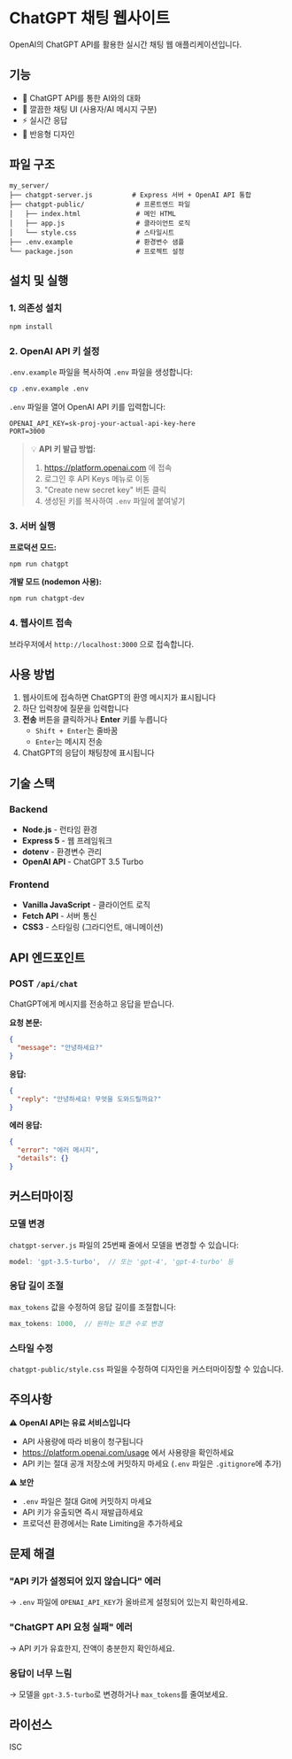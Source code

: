 # ChatGPT 채팅 웹사이트

OpenAI의 ChatGPT API를 활용한 실시간 채팅 웹 애플리케이션입니다.

## 기능

- 💬 ChatGPT API를 통한 AI와의 대화
- 🎨 깔끔한 채팅 UI (사용자/AI 메시지 구분)
- ⚡ 실시간 응답
- 📱 반응형 디자인

## 파일 구조

```
my_server/
├── chatgpt-server.js          # Express 서버 + OpenAI API 통합
├── chatgpt-public/             # 프론트엔드 파일
│   ├── index.html              # 메인 HTML
│   ├── app.js                  # 클라이언트 로직
│   └── style.css               # 스타일시트
├── .env.example                # 환경변수 샘플
└── package.json                # 프로젝트 설정
```

## 설치 및 실행

### 1. 의존성 설치

```bash
npm install
```

### 2. OpenAI API 키 설정

`.env.example` 파일을 복사하여 `.env` 파일을 생성합니다:

```bash
cp .env.example .env
```

`.env` 파일을 열어 OpenAI API 키를 입력합니다:

```
OPENAI_API_KEY=sk-proj-your-actual-api-key-here
PORT=3000
```

> 💡 **API 키 발급 방법:**
> 1. https://platform.openai.com 에 접속
> 2. 로그인 후 API Keys 메뉴로 이동
> 3. "Create new secret key" 버튼 클릭
> 4. 생성된 키를 복사하여 `.env` 파일에 붙여넣기

### 3. 서버 실행

**프로덕션 모드:**
```bash
npm run chatgpt
```

**개발 모드 (nodemon 사용):**
```bash
npm run chatgpt-dev
```

### 4. 웹사이트 접속

브라우저에서 `http://localhost:3000` 으로 접속합니다.

## 사용 방법

1. 웹사이트에 접속하면 ChatGPT의 환영 메시지가 표시됩니다
2. 하단 입력창에 질문을 입력합니다
3. **전송** 버튼을 클릭하거나 **Enter** 키를 누릅니다
   - `Shift + Enter`는 줄바꿈
   - `Enter`는 메시지 전송
4. ChatGPT의 응답이 채팅창에 표시됩니다

## 기술 스택

### Backend
- **Node.js** - 런타임 환경
- **Express 5** - 웹 프레임워크
- **dotenv** - 환경변수 관리
- **OpenAI API** - ChatGPT 3.5 Turbo

### Frontend
- **Vanilla JavaScript** - 클라이언트 로직
- **Fetch API** - 서버 통신
- **CSS3** - 스타일링 (그라디언트, 애니메이션)

## API 엔드포인트

### POST `/api/chat`

ChatGPT에게 메시지를 전송하고 응답을 받습니다.

**요청 본문:**
```json
{
  "message": "안녕하세요?"
}
```

**응답:**
```json
{
  "reply": "안녕하세요! 무엇을 도와드릴까요?"
}
```

**에러 응답:**
```json
{
  "error": "에러 메시지",
  "details": {}
}
```

## 커스터마이징

### 모델 변경

`chatgpt-server.js` 파일의 25번째 줄에서 모델을 변경할 수 있습니다:

```javascript
model: 'gpt-3.5-turbo',  // 또는 'gpt-4', 'gpt-4-turbo' 등
```

### 응답 길이 조절

`max_tokens` 값을 수정하여 응답 길이를 조절합니다:

```javascript
max_tokens: 1000,  // 원하는 토큰 수로 변경
```

### 스타일 수정

`chatgpt-public/style.css` 파일을 수정하여 디자인을 커스터마이징할 수 있습니다.

## 주의사항

⚠️ **OpenAI API는 유료 서비스입니다**
- API 사용량에 따라 비용이 청구됩니다
- https://platform.openai.com/usage 에서 사용량을 확인하세요
- API 키는 절대 공개 저장소에 커밋하지 마세요 (`.env` 파일은 `.gitignore`에 추가)

⚠️ **보안**
- `.env` 파일은 절대 Git에 커밋하지 마세요
- API 키가 유출되면 즉시 재발급하세요
- 프로덕션 환경에서는 Rate Limiting을 추가하세요

## 문제 해결

### "API 키가 설정되어 있지 않습니다" 에러

→ `.env` 파일에 `OPENAI_API_KEY`가 올바르게 설정되어 있는지 확인하세요.

### "ChatGPT API 요청 실패" 에러

→ API 키가 유효한지, 잔액이 충분한지 확인하세요.

### 응답이 너무 느림

→ 모델을 `gpt-3.5-turbo`로 변경하거나 `max_tokens`를 줄여보세요.

## 라이선스

ISC